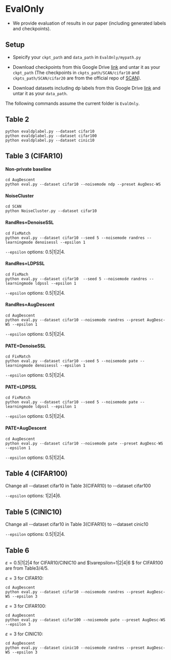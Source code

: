 # EvalOnly
- We provide evaluation of results in our paper (including generated labels and checkpoints).


## Setup

- Speicify your ```ckpt_path``` and ```data_path``` in ```EvalOnly/mypath.py```
- Download checkpoints from this Google Drive [link](https://drive.google.com/drive/folders/15VewPtwAQclHZLZ0RLlCWVmiz-dQnclp?usp=sharing) and untar it as your ```ckpt_path``` (The checkpoints in ```ckpts_path/SCAN/cifar10``` and ```ckpts_path/SCAN/cifar20``` are from the official repo of [SCAN](https://github.com/wvangansbeke/Unsupervised-Classification#clustering)).

- Download datasets including dp labels from this Google Drive [link](https://drive.google.com/drive/folders/1Z9o0ESF-2V_4WjMJ_LvKpuniNDn20FxM?usp=sharing) and untar it as your ```data_path```.

The following commands assume the current folder is ```EvalOnly```.

## Table 2 

```
python evaldplabel.py --dataset cifar10
python evaldplabel.py --dataset cifar100
python evaldplabel.py --dataset cinic10
```

## Table 3 (CIFAR10)

#### Non-private baseline
```
cd AugDescent
python eval.py --dataset cifar10 --noisemode ndp --preset AugDesc-WS 
```

#### NoiseCluster
```
cd SCAN
python NoiseCluster.py --dataset cifar10
```
#### RandRes+DenoiseSSL
```
cd FixMatch
python eval.py --dataset cifar10 --seed 5 --noisemode randres --learningmode denoisessl --epsilon 1
```
```--epsilon``` options: 0.5|1|2|4.

#### RandRes+LDPSSL
```
cd FixMach
python eval.py --dataset cifar10  --seed 5 --noisemode randres --learningmode ldpssl --epsilon 1
```
```--epsilon``` options: 0.5|1|2|4.

#### RandRes+AugDescent
```
cd AugDescent
python eval.py --dataset cifar10 --noisemode randres --preset AugDesc-WS --epsilon 1
```
```--epsilon``` options: 0.5|1|2|4.

#### PATE+DenoiseSSL
```
cd FixMatch
python eval.py --dataset cifar10 --seed 5 --noisemode pate --learningmode denoisessl --epsilon 1
```
```--epsilon``` options: 0.5|1|2|4.

#### PATE+LDPSSL
```
cd FixMatch
python eval.py --dataset cifar10 --seed 5 --noisemode pate --learningmode ldpssl --epsilon 1
```
```--epsilon``` options: 0.5|1|2|4.

#### PATE+AugDescent
```
cd AugDescent
python eval.py --dataset cifar10 --noisemode pate --preset AugDesc-WS --epsilon 1
```
```--epsilon``` options: 0.5|1|2|4.

## Table 4 (CIFAR100)
Change all --dataset cifar10 in Table 3(CIFAR10) to --dataset cifar100

```--epsilon``` options: 1|2|4|6.

## Table 5 (CINIC10)
Change all --dataset cifar10 in Table 3(CIFAR10) to --dataset cinic10

```--epsilon``` options: 0.5|1|2|4.

## Table 6

$\varepsilon=0.5|1|2|4$ for CIFAR10/CINIC10  and  $\varepsilon=1|2|4|6 $ for CIFAR100 are from Table3/4/5.

$\varepsilon=3$ for CIFAR10:
```
cd AugDescent
python eval.py --dataset cifar10 --noisemode randres --preset AugDesc-WS --epsilon 3
```

$\varepsilon=3$ for CIFAR100:
```
cd AugDescent
python eval.py --dataset cifar100 --noisemode pate --preset AugDesc-WS --epsilon 3
```

$\varepsilon=3$ for CINIC10:
```
cd AugDescent
python eval.py --dataset cinic10 --noisemode randres --preset AugDesc-WS --epsilon 3
```
